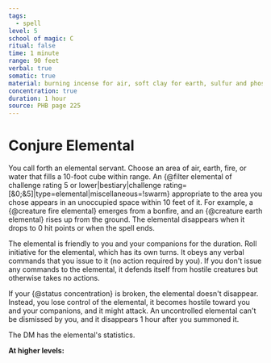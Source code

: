 ```yaml
---
tags:
  - spell
level: 5
school of magic: C
ritual: false
time: 1 minute
range: 90 feet
verbal: true
somatic: true
material: burning incense for air, soft clay for earth, sulfur and phosphorus for fire, or water and sand for water
concentration: true
duration: 1 hour
source: PHB page 225
---
```

# Conjure Elemental
You call forth an elemental servant. Choose an area of air, earth, fire, or water that fills a 10-foot cube within range. An {@filter elemental of challenge rating 5 or lower|bestiary|challenge rating=[&0;&5]|type=elemental|miscellaneous=!swarm} appropriate to the area you chose appears in an unoccupied space within 10 feet of it. For example, a {@creature fire elemental} emerges from a bonfire, and an {@creature earth elemental} rises up from the ground. The elemental disappears when it drops to 0 hit points or when the spell ends.

The elemental is friendly to you and your companions for the duration. Roll initiative for the elemental, which has its own turns. It obeys any verbal commands that you issue to it (no action required by you). If you don't issue any commands to the elemental, it defends itself from hostile creatures but otherwise takes no actions.

If your {@status concentration} is broken, the elemental doesn't disappear. Instead, you lose control of the elemental, it becomes hostile toward you and your companions, and it might attack. An uncontrolled elemental can't be dismissed by you, and it disappears 1 hour after you summoned it.

The DM has the elemental's statistics.

**At higher levels:** 